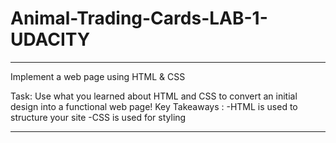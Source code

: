 # Animal-Trading-Cards-LAB-1-UDACITY
____________________________________

Implement a web page using HTML & CSS

Task:
Use what you learned about HTML and CSS to convert an initial design into a functional web page! 
Key Takeaways :
-HTML is used to structure your site 
-CSS is used for styling
___________________________________________________________________________________________________
